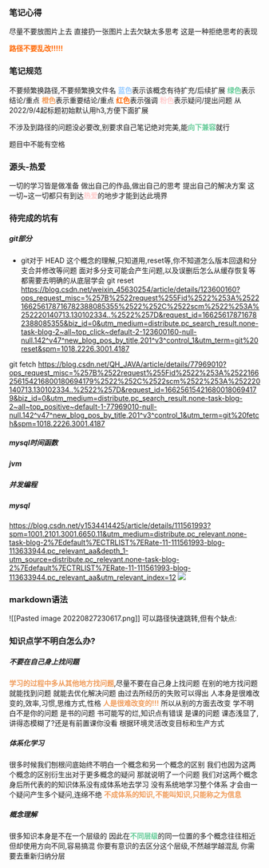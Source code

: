 ### 笔记心得
尽量不要放图片上去
直接扔一张图片上去欠缺太多思考
这是一种拒绝思考的表现

<font color=#FF6666* style=" font-weight:bold;">路径不要乱改!!!!!</font>


### 笔记规范
不要频繁换路径,不要频繁换文件名
<font color=#99CCFF style=" font-weight:bold;">蓝色</font>表示该概念有待扩充/后续扩展
<font color=#66CC99 style=" font-weight:bold;">绿色</font>表示结论/重点
<font color=#F09B59 style=" font-weight:bold;">橙色</font>表示重要结论/重点
<font color=#FF6666* style=" font-weight:bold;">红色</font>表示强调
<font color=#FFCCCC style=" font-weight:bold;">粉色</font>表示疑问/提出问题
从2022/9/4起标题初始默认用h3,方便下面扩展

不涉及到路径的问题没必要改,别要求自己笔记绝对完美,能<font color=#66CC99 style=" font-weight:bold;">向下兼容</font>就行

题目中不能有空格

### 源头-热爱
一切的学习皆是做准备
做出自己的作品,做出自己的思考
提出自己的解决方案
这一切~这一切都只有到达<font color=#FFCCCC style=" font-weight:bold;">热爱</font>的地步才能到达此境界
### 待完成的坑有
##### git部分
* git对于 HEAD 这个概念的理解,只知道用,reset等,你不知道怎么版本回退和分支合并修改等问题
面对多分支可能会产生问题,以及误删后怎么从缓存恢复等都需要去明确的从底层学会
git reset
https://blog.csdn.net/weixin_45630254/article/details/123600160?ops_request_misc=%257B%2522request%255Fid%2522%253A%2522166256178716782388085355%2522%252C%2522scm%2522%253A%252220140713.130102334..%2522%257D&request_id=166256178716782388085355&biz_id=0&utm_medium=distribute.pc_search_result.none-task-blog-2~all~top_click~default-2-123600160-null-null.142^v47^new_blog_pos_by_title,201^v3^control_1&utm_term=git%20reset&spm=1018.2226.3001.4187

git fetch
https://blog.csdn.net/QH_JAVA/article/details/77969010?ops_request_misc=%257B%2522request%255Fid%2522%253A%2522166256154216800180694179%2522%252C%2522scm%2522%253A%252220140713.130102334..%2522%257D&request_id=166256154216800180694179&biz_id=0&utm_medium=distribute.pc_search_result.none-task-blog-2~all~top_positive~default-1-77969010-null-null.142^v47^new_blog_pos_by_title,201^v3^control_1&utm_term=git%20fetch&spm=1018.2226.3001.4187
##### mysql时间函数
##### jvm
##### 并发编程
##### mysql
https://blog.csdn.net/y1534414425/article/details/111561993?spm=1001.2101.3001.6650.11&utm_medium=distribute.pc_relevant.none-task-blog-2%7Edefault%7ECTRLIST%7ERate-11-111561993-blog-113633944.pc_relevant_aa&depth_1-utm_source=distribute.pc_relevant.none-task-blog-2%7Edefault%7ECTRLIST%7ERate-11-111561993-blog-113633944.pc_relevant_aa&utm_relevant_index=12
![](img/Pasted%20image%2020220908231132.png)


### markdown语法
![[Pasted image 20220827230617.png]]
可以路径快速跳转,但有个缺点:


### 知识点学不明白怎么办?
##### 不要在自己身上找问题
<font color=#F09B59 style=" font-weight:bold;">学习的过程中多从其他地方找问题</font>,尽量不要在自己身上找问题
在别的地方找问题就能找到问题
就能去优化解决问题
由过去所经历的失败可以得出
人本身是很难改变的,效率,习惯,思维方式,性格
<font color=#F09B59 style=" font-weight:bold;">人是很难改变的!!!</font>
所以从别的方面去改变
学不明白不是你的问题
是书的问题
书可能写的烂,知识点有错误
是课的问题
课态浅显了,讲得态模糊了?还是有前置课你没看
根据环境灵活改变目标和生产方式
##### 体系化学习
很多时候我们刨根问底始终不明白一个概念和另一个概念的区别
我们也因为这两个概念的区别衍生出对于更多概念的疑问
那就说明了一个问题
我们对这两个概念身后所代表的的知识体系没有成体系地去学习
没有系统地学习整个体系
才会由一个疑问产生多个疑问,连绵不绝
<font color=#F09B59 style=" font-weight:bold;">不成体系的知识,不能叫知识,只能称之为信息</font>

##### 概念理解
很多知识本身是不在一个层级的
因此在<font color=#66CC99 style=" font-weight:bold;">不同层级</font>的同一位置的多个概念往往相近
但却使用方向不同,容易搞混
你要有意识的去区分这个层级,不然越学越混乱
你需要去重新归纳分层